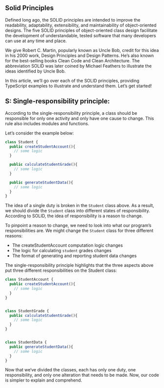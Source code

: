 ## Solid Principles

Defined long ago, the SOLID principles are intended to improve the readability, adaptability, extensibility, and maintainability of object-oriented designs. The five SOLID principles of object-oriented class design facilitate the development of understandable, tested software that many developers can use at any time and place.

We give Robert C. Martin, popularly known as Uncle Bob, credit for this idea in his 2000 work, Design Principles and Design Patterns. He’s also known for the best-selling books Clean Code and Clean Architecture. The abbreviation SOLID was later coined by Michael Feathers to illustrate the ideas identified by Uncle Bob.

In this article, we’ll go over each of the SOLID principles, providing TypeScript examples to illustrate and understand them. Let’s get started!

## S: Single-responsibility principle:

According to the single-responsibility principle, a class should be responsible for only one activity and only have one cause to change. This rule also includes modules and functions.

Let’s consider the example below:

```javascript
class Student {
  public createStudentAccount(){
    // some logic
  }

  public calculateStudentGrade(){
    // some logic
  }

  public generateStudentData(){
    // some logic
  }
}
```

The idea of a single duty is broken in the `Student` class above. As a result, we should divide the `Student` class into different states of responsibility. According to SOLID, the idea of responsibility is a reason to change.

To pinpoint a reason to change, we need to look into what our program’s responsibilities are. We might change the `Student` class for three different reasons:

- The createStudentAccount computation logic changes
- The logic for calculating `student` grades changes
- The format of generating and reporting student data changes

The single-responsibility principle highlights that the three aspects above put three different responsibilities on the Student class:

```javascript
class StudentAccount {
  public createStudentAccount(){
    // some logic
  }
}


class StudentGrade {
  public calculateStudentGrade(){
    // some logic
  }
}


class StudentData {
  public generateStudentData(){
    // some logic
  }
}
```

Now that we‘ve divided the classes, each has only one duty, one responsibility, and only one alteration that needs to be made. Now, our code is simpler to explain and comprehend.
